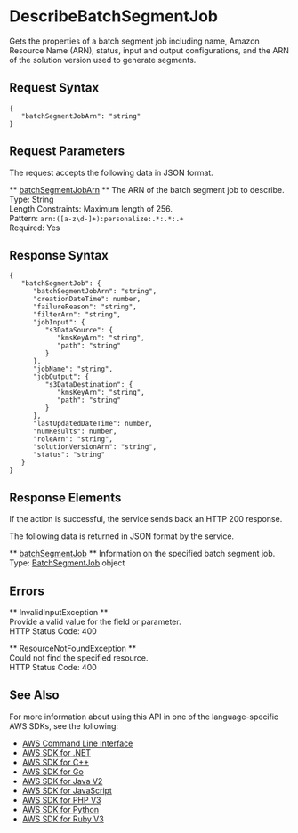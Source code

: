 # DescribeBatchSegmentJob<a name="API_DescribeBatchSegmentJob"></a>

Gets the properties of a batch segment job including name, Amazon Resource Name \(ARN\), status, input and output configurations, and the ARN of the solution version used to generate segments\.

## Request Syntax<a name="API_DescribeBatchSegmentJob_RequestSyntax"></a>

```
{
   "batchSegmentJobArn": "string"
}
```

## Request Parameters<a name="API_DescribeBatchSegmentJob_RequestParameters"></a>

The request accepts the following data in JSON format\.

 ** [batchSegmentJobArn](#API_DescribeBatchSegmentJob_RequestSyntax) **   <a name="personalize-DescribeBatchSegmentJob-request-batchSegmentJobArn"></a>
The ARN of the batch segment job to describe\.  
Type: String  
Length Constraints: Maximum length of 256\.  
Pattern: `arn:([a-z\d-]+):personalize:.*:.*:.+`   
Required: Yes

## Response Syntax<a name="API_DescribeBatchSegmentJob_ResponseSyntax"></a>

```
{
   "batchSegmentJob": { 
      "batchSegmentJobArn": "string",
      "creationDateTime": number,
      "failureReason": "string",
      "filterArn": "string",
      "jobInput": { 
         "s3DataSource": { 
            "kmsKeyArn": "string",
            "path": "string"
         }
      },
      "jobName": "string",
      "jobOutput": { 
         "s3DataDestination": { 
            "kmsKeyArn": "string",
            "path": "string"
         }
      },
      "lastUpdatedDateTime": number,
      "numResults": number,
      "roleArn": "string",
      "solutionVersionArn": "string",
      "status": "string"
   }
}
```

## Response Elements<a name="API_DescribeBatchSegmentJob_ResponseElements"></a>

If the action is successful, the service sends back an HTTP 200 response\.

The following data is returned in JSON format by the service\.

 ** [batchSegmentJob](#API_DescribeBatchSegmentJob_ResponseSyntax) **   <a name="personalize-DescribeBatchSegmentJob-response-batchSegmentJob"></a>
Information on the specified batch segment job\.  
Type: [BatchSegmentJob](API_BatchSegmentJob.md) object

## Errors<a name="API_DescribeBatchSegmentJob_Errors"></a>

 ** InvalidInputException **   
Provide a valid value for the field or parameter\.  
HTTP Status Code: 400

 ** ResourceNotFoundException **   
Could not find the specified resource\.  
HTTP Status Code: 400

## See Also<a name="API_DescribeBatchSegmentJob_SeeAlso"></a>

For more information about using this API in one of the language\-specific AWS SDKs, see the following:
+  [AWS Command Line Interface](https://docs.aws.amazon.com/goto/aws-cli/personalize-2018-05-22/DescribeBatchSegmentJob) 
+  [AWS SDK for \.NET](https://docs.aws.amazon.com/goto/DotNetSDKV3/personalize-2018-05-22/DescribeBatchSegmentJob) 
+  [AWS SDK for C\+\+](https://docs.aws.amazon.com/goto/SdkForCpp/personalize-2018-05-22/DescribeBatchSegmentJob) 
+  [AWS SDK for Go](https://docs.aws.amazon.com/goto/SdkForGoV1/personalize-2018-05-22/DescribeBatchSegmentJob) 
+  [AWS SDK for Java V2](https://docs.aws.amazon.com/goto/SdkForJavaV2/personalize-2018-05-22/DescribeBatchSegmentJob) 
+  [AWS SDK for JavaScript](https://docs.aws.amazon.com/goto/AWSJavaScriptSDK/personalize-2018-05-22/DescribeBatchSegmentJob) 
+  [AWS SDK for PHP V3](https://docs.aws.amazon.com/goto/SdkForPHPV3/personalize-2018-05-22/DescribeBatchSegmentJob) 
+  [AWS SDK for Python](https://docs.aws.amazon.com/goto/boto3/personalize-2018-05-22/DescribeBatchSegmentJob) 
+  [AWS SDK for Ruby V3](https://docs.aws.amazon.com/goto/SdkForRubyV3/personalize-2018-05-22/DescribeBatchSegmentJob) 